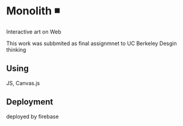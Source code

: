 # Monolith ◾️
Interactive art on Web 

This work was subbmited as final assignmnet to UC Berkeley Desgin thinking 

## Using
JS, Canvas.js

## Deployment
deployed by firebase
